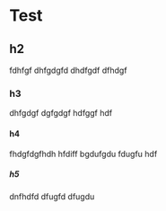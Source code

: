 # Test

## h2
fdhfgf
dhfgdgfd
dhdfgdf
dfhdgf
### h3
dhfgdgf
dgfgdgf
hdfggf
hdf
#### h4
fhdgfdgfhdh
hfdiff
bgdufgdu
fdugfu
hdf
##### h5
dnfhdfd
dfugfd
dfugdu

